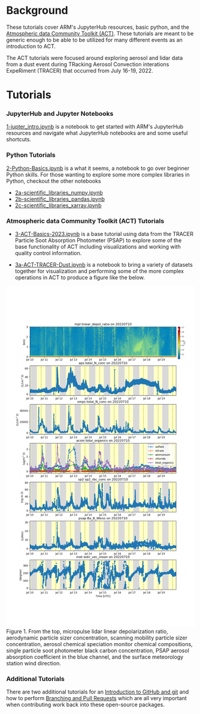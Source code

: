# Background
These tutorials cover ARM's JupyterHub resources, basic python, and the [Atmospheric data Community Toolkit (ACT)](https://github.com/ARM-DOE/ACT). These tutorials are meant to be generic enough to be able to be utilized for many different events as an introduction to ACT. 

The ACT tutorials were focused around exploring aerosol and lidar data from a dust event during TRacking Aerosol Convection interations ExpeRiment (TRACER) that occurred from July 16-19, 2022.

# Tutorials
### JupyterHub and Jupyter Notebooks
[1-jupter_intro.ipynb](https://github.com/ARM-Development/ARM-Notebooks/blob/main/Tutorials/ACT-Python-Tutorial/1-jupyter_intro.ipynb) is a notebook to get started with ARM's JupyterHub resources and navigate what JupyterHub notebooks are and some useful shortcuts.

### Python Tutorials
[2-Python-Basics.ipynb](https://github.com/ARM-Development/ARM-Notebooks/blob/main/Tutorials/ACT-Python-Tutorial/2-Python-Basics.ipynb) is a what it seems, a notebook to go over beginner Python skills.  For those wanting to explore some more complex libraries in Python, checkout the other notebooks
- [2a-scientific_libraries_numpy.ipynb](https://github.com/ARM-Development/ARM-Notebooks/blob/main/Tutorials/ACT-Python-Tutorial/2a-scientific_libraries_numpy.ipynb)
- [2b-scientific_libraries_pandas.ipynb](https://github.com/ARM-Development/ARM-Notebooks/blob/main/Tutorials/ACT-Python-Tutorial/2b-scientific_libraries_pandas.ipynb)
- [2c-scientific_libraries_xarray.ipynb](https://github.com/ARM-Development/ARM-Notebooks/blob/main/Tutorials/ACT-Python-Tutorial/2c-scientific_libraries_xarray.ipynb)

### Atmospheric data Community Toolkit (ACT) Tutorials
- [3-ACT-Basics-2023.ipynb](https://github.com/ARM-Development/ARM-Notebooks/blob/main/Tutorials/ACT-Python-Tutorial/3-ACT-Basics.ipynb) is a base tutorial using data from the TRACER Particle Soot Absorption Photometer (PSAP) to explore some of the base functionality of ACT including visualizations and working with quality control information.

- [3a-ACT-TRACER-Dust.ipynb](https://github.com/ARM-Development/ARM-Notebooks/blob/main/Tutorials/ACT-Python-Tutorial/3a-ACT-TRACER-Dust.ipynb) is a notebook to bring a variety of datasets together for visualization and performing some of the more complex operations in ACT to produce a figure like the below.

![Output from the advanced ACT tutorial](https://github.com/ARM-Development/ARM-Notebooks/blob/main/Tutorials/ACT-Python-Tutorial/images/micropulse_lidar.png "Micropulse Lidar")
Figure 1. From the top, micropulse lidar linear depolarization ratio, aerodynamic particle sizer concentration, scanning mobility particle sizer concentration, aerosol chemical speciation monitor chemical compositions, single particle soot photometer black carbon concentration, PSAP aerosol absorption coefficient in the blue channel, and the surface meteorology station wind direction.

### Additional Tutorials
There are two additional tutorials for an [Introduction to GitHub and git](https://github.com/ARM-Development/ARM-Notebooks/blob/main/Tutorials/ACT-Python-Tutorial/optional_github_intro.md) and how to perform [Branching and Pull Requests](https://github.com/ARM-Development/ARM-Notebooks/blob/main/Tutorials/ACT-Python-Tutorial/optional_github_branching.md) which are all very important when contributing work back into these open-source packages.
